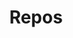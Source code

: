 ---
title: Repos
links:
  - title: 西安交大生存指南
    description: 本人创建并维护的适合西安交大学生的学习生活指南。
    website: https://survivexjtu.github.io/
    image: ./XiStudyGroup.png
  - title: AI Wiki
    description: 本人创建并维护的人工智能自学指南。
    website: https://aidiy.icu
    image: ./AIWiki.png
  - title: 汐学组
    description: 本人创建并维护的学习讨论小组。
    website: https://xistudygroup.github.io/XiStudyGroup/
    image: ./XiStudyGroup.png
menu:
    main: 
        weight: 4
        params:
            icon: link

comments: false
---